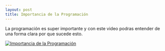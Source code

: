 ```yaml
---
layout: post
title: Importancia de la Programación
---
```


La programación es super importante y con este video podras entender de una forma clara por que sucede esto.

[![Importancia de la Programación](http://img.youtube.com/vi/zTI6em2SO3I/0.jpg)](http://www.youtube.com/watch?v=zTI6em2SO3I "Importancia de la Programación")
